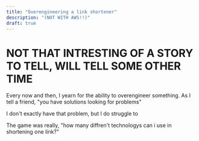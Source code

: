 ```yaml
---
title: "Overengineering a link shortener"
description: "(NOT WITH AWS!!)"
draft: true
---
```


# NOT THAT INTRESTING OF A STORY TO TELL, WILL TELL SOME OTHER TIME
Every now and then, I yearn for the ability to overengineer something. As I tell a friend, "you have solutions looking for problems"

I don't exactly have that problem, but I do struggle to 

The game was really, "how many diffren't technologys can i use in shortening one link?"

